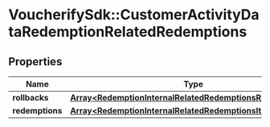 # VoucherifySdk::CustomerActivityDataRedemptionRelatedRedemptions

## Properties

| Name | Type | Description | Notes |
| ---- | ---- | ----------- | ----- |
| **rollbacks** | [**Array&lt;RedemptionInternalRelatedRedemptionsRollbacksItem&gt;**](RedemptionInternalRelatedRedemptionsRollbacksItem.md) |  | [optional] |
| **redemptions** | [**Array&lt;RedemptionInternalRelatedRedemptionsItem&gt;**](RedemptionInternalRelatedRedemptionsItem.md) |  | [optional] |

